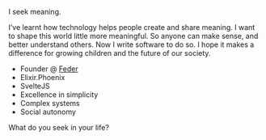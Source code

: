 I seek meaning. 

I’ve learnt how technology helps people create and share meaning. I want to shape this world little more meaningful. So anyone can make sense, and better understand others. Now I write software to do so. I hope it makes a difference for growing children and the future of our society.

* Founder @ [Feder](https://feder.is)
* Elixir.Phoenix
* SvelteJS 
* Excellence in simplicity
* Complex systems
* Social autonomy

What do you seek in your life?
